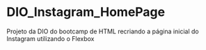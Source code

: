 # DIO_Instagram_HomePage
Projeto da DIO do bootcamp de HTML recriando a página inicial do Instagram utilizando o Flexbox
